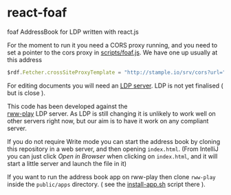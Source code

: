 react-foaf
==========

foaf AddressBook for LDP written with react.js

For the moment to run it you need a CORS proxy running, and you need to set
a pointer to the cors proxy in [scripts/foaf.js](scripts/AppConfig.js). We have
one up usually at this address

```javascript
$rdf.Fetcher.crossSiteProxyTemplate = "http://stample.io/srv/cors?url=";
```

For editing documents you will need an [LDP server](https://dvcs.w3.org/hg/ldpwg/raw-file/default/ldp.html).
LDP is not yet finalised ( but is close ).

This code has been developed against the   
[rww-play](https://github.com/stample/rww-play) LDP server. As LDP is still changing
it is unlikely to work well on other servers right now, but our aim is to have it work 
on any compliant server.

If you do not require Write mode you can start the address book by cloning this repository in a web server, and then opening `index.html`.  (From IntelliJ you can just click _Open in Browser_ when clicking on `index.html`, and it
will start a little server and launch the file in it)

If you want to run the address book app on rww-play then clone `rww-play` inside the `public/apps` directory. ( see
the [install-app.sh](https://github.com/stample/rww-play/blob/master/install-app.sh) script there ).
